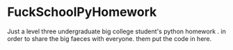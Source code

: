 # FuckSchoolPyHomework
Just a level three undergraduate big college student's python homework .
in order to share the big faeces with everyone.
them put the code in here.
